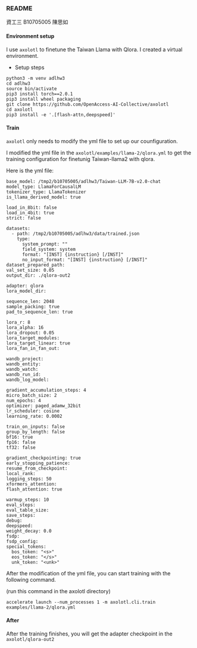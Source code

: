 ### README

資工三 B10705005 陳思如

#### Environment setup

I use `axolotl` to finetune the Taiwan Llama with Qlora. I created a virtual environment.

-  Setup steps

  ```
  python3 -m venv adlhw3
  cd adlhw3
  source bin/activate
  pip3 install torch==2.0.1
  pip3 install wheel packaging
  git clone https://github.com/OpenAccess-AI-Collective/axolotl
  cd axolotl
  pip3 install -e '.[flash-attn,deepspeed]'
  ```

#### Train

`axolotl` only needs to modify the yml file to set up our counfiguration.

I modified the yml file in the `axolotl/examples/llama-2/qlora.yml` to get the training configuration for finetunig Taiwan-llama2 with qlora.

Here is the yml file:

```
base_model: /tmp2/b10705005/adlhw3/Taiwan-LLM-7B-v2.0-chat
model_type: LlamaForCausalLM
tokenizer_type: LlamaTokenizer
is_llama_derived_model: true

load_in_8bit: false
load_in_4bit: true
strict: false

datasets:
  - path: /tmp2/b10705005/adlhw3/data/trained.json
    type:
      system_prompt: ""
      field_system: system
      format: "[INST] {instruction} [/INST]"
      no_input_format: "[INST] {instruction} [/INST]"
dataset_prepared_path:
val_set_size: 0.05
output_dir: ./qlora-out2

adapter: qlora
lora_model_dir:

sequence_len: 2048
sample_packing: true
pad_to_sequence_len: true

lora_r: 8
lora_alpha: 16
lora_dropout: 0.05
lora_target_modules:
lora_target_linear: true
lora_fan_in_fan_out:

wandb_project:
wandb_entity:
wandb_watch:
wandb_run_id:
wandb_log_model:

gradient_accumulation_steps: 4
micro_batch_size: 2
num_epochs: 4
optimizer: paged_adamw_32bit
lr_scheduler: cosine
learning_rate: 0.0002

train_on_inputs: false
group_by_length: false
bf16: true
fp16: false
tf32: false

gradient_checkpointing: true
early_stopping_patience:
resume_from_checkpoint:
local_rank:
logging_steps: 50
xformers_attention:
flash_attention: true

warmup_steps: 10
eval_steps: 
eval_table_size:
save_steps:
debug:
deepspeed:
weight_decay: 0.0
fsdp:
fsdp_config:
special_tokens:
  bos_token: "<s>"
  eos_token: "</s>"
  unk_token: "<unk>"
```



After the modification of the yml file, you can start training with the following command.

(run this command in the axolotl directory)

```
accelerate launch --num_processes 1 -m axolotl.cli.train examples/llama-2/qlora.yml
```



#### After

After the training finishes, you will get the adapter checkpoint in the `axolotl/qlora-out2`

